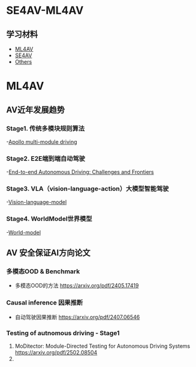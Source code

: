 # SE4AV-ML4AV
学习材料
-------------
- [ML4AV](#ML4AV)
- [SE4AV](#SE4AV)
- [Others](#其他)

# ML4AV
## AV近年发展趋势
### Stage1. 传统多模块规则算法
-[Apollo multi-module driving](http://github.com/ApolloAuto/apollo)
### Stage2. E2E端到端自动驾驶
-[End-to-end Autonomous Driving: Challenges and Frontiers](https://arxiv.org/abs/2306.16927) 
### Stage3. VLA（vision-language-action）大模型智能驾驶
-[Vision-language-model](https://github.com/ge25nab/Awesome-VLM-AD-ITS)
### Stage4. WorldModel世界模型
-[World-model](https://arxiv.org/abs/1803.10122)

## AV 安全保证AI方向论文
### 多模态OOD & Benchmark
- 多模态OOD的方法 https://arxiv.org/pdf/2405.17419

### Causal inference 因果推断
- 自动驾驶因果推断 https://arxiv.org/pdf/2407.06546

### Testing of autnomous driving - Stage1
1. MoDitector: Module-Directed Testing for Autonomous
Driving Systems https://arxiv.org/pdf/2502.08504
2. 
